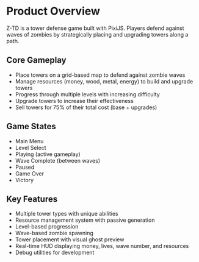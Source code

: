 # Product Overview

Z-TD is a tower defense game built with PixiJS. Players defend against waves of zombies by strategically placing and upgrading towers along a path.

## Core Gameplay

- Place towers on a grid-based map to defend against zombie waves
- Manage resources (money, wood, metal, energy) to build and upgrade towers
- Progress through multiple levels with increasing difficulty
- Upgrade towers to increase their effectiveness
- Sell towers for 75% of their total cost (base + upgrades)

## Game States

- Main Menu
- Level Select
- Playing (active gameplay)
- Wave Complete (between waves)
- Paused
- Game Over
- Victory

## Key Features

- Multiple tower types with unique abilities
- Resource management system with passive generation
- Level-based progression
- Wave-based zombie spawning
- Tower placement with visual ghost preview
- Real-time HUD displaying money, lives, wave number, and resources
- Debug utilities for development

